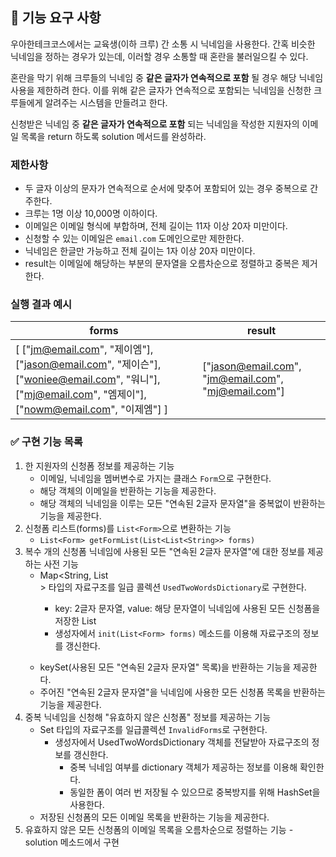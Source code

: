 ## 🚀 기능 요구 사항

우아한테크코스에서는 교육생(이하 크루) 간 소통 시 닉네임을 사용한다. 간혹 비슷한 닉네임을 정하는 경우가 있는데, 이러할 경우 소통할 때 혼란을 불러일으킬 수 있다.

혼란을 막기 위해 크루들의 닉네임 중 **같은 글자가 연속적으로 포함** 될 경우 해당 닉네임 사용을 제한하려 한다. 이를 위해 같은 글자가 연속적으로 포함되는 닉네임을 신청한 크루들에게 알려주는 시스템을 만들려고 한다.


신청받은 닉네임 중 **같은 글자가 연속적으로 포함** 되는 닉네임을 작성한 지원자의 이메일 목록을 return 하도록 solution 메서드를 완성하라.

### 제한사항

- 두 글자 이상의 문자가 연속적으로 순서에 맞추어 포함되어 있는 경우 중복으로 간주한다.
- 크루는 1명 이상 10,000명 이하이다.
- 이메일은 이메일 형식에 부합하며, 전체 길이는 11자 이상 20자 미만이다.
- 신청할 수 있는 이메일은 `email.com` 도메인으로만 제한한다.
- 닉네임은 한글만 가능하고 전체 길이는 1자 이상 20자 미만이다.
- result는 이메일에 해당하는 부분의 문자열을 오름차순으로 정렬하고 중복은 제거한다.

### 실행 결과 예시

| forms | result |
| --- | --- |
| [ ["jm@email.com", "제이엠"], ["jason@email.com", "제이슨"], ["woniee@email.com", "워니"], ["mj@email.com", "엠제이"], ["nowm@email.com", "이제엠"] ] | ["jason@email.com", "jm@email.com", "mj@email.com"] |

### ✅ 구현 기능 목록
1. 한 지원자의 신청폼 정보를 제공하는 기능
    - 이메일, 닉네임을 멤버변수로 가지는 클래스 `Form`으로 구현한다.
    - 해당 객체의 이메일을 반환하는 기능을 제공한다.
    - 해당 객체의 닉네임을 이루는 모든 "연속된 2글자 문자열"을 중복없이 반환하는 기능을 제공한다.
2. 신청폼 리스트(forms)를 `List<Form>`으로 변환하는 기능
    - `List<Form> getFormList(List<List<String>> forms)`
3. 복수 개의 신청폼 닉네임에 사용된 모든 "연속된 2글자 문자열"에 대한 정보를 제공하는 사전 기능
    - Map<String, List<Form>> 타입의 자료구조를 일급 콜렉션 `UsedTwoWordsDictionary`로 구현한다.
        - key: 2글자 문자열, value: 해당 문자열이 닉네임에 사용된 모든 신청폼을 저장한 List<Form>
        - 생성자에서 `init(List<Form> forms)` 메소드를 이용해 자료구조의 정보를 갱신한다.
    - keySet(사용된 모든 "연속된 2글자 문자열" 목록)을 반환하는 기능을 제공한다.
    - 주어진 "연속된 2글자 문자열"을 닉네임에 사용한 모든 신청폼 목록을 반환하는 기능을 제공한다.
4. 중복 닉네임을 신청해 "유효하지 않은 신청폼" 정보를 제공하는 기능
	- Set<Form> 타입의 자료구조를 일급콜렉션 `InvalidForms`로 구현한다.
    	- 생성자에서 UsedTwoWordsDictionary 객체를 전달받아 자료구조의 정보를 갱신한다.
        	- 중복 닉네임 여부를 dictionary 객체가 제공하는 정보를 이용해 확인한다.
            - 동일한 폼이 여러 번 저장될 수 있으므로 중복방지를 위해 HashSet을 사용한다.
    - 저장된 신청폼의 모든 이메일 목록을 반환하는 기능을 제공한다.
5. 유효하지 않은 모든 신청폼의 이메일 목록을 오름차순으로 정렬하는 기능
	-solution 메소드에서 구현